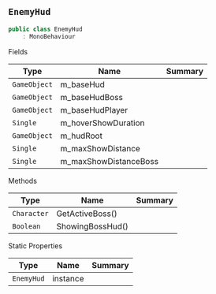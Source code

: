 ## `EnemyHud`

```csharp
public class EnemyHud
    : MonoBehaviour

```

Fields

| Type | Name | Summary | 
| --- | --- | --- | 
| `GameObject` | m_baseHud |  | 
| `GameObject` | m_baseHudBoss |  | 
| `GameObject` | m_baseHudPlayer |  | 
| `Single` | m_hoverShowDuration |  | 
| `GameObject` | m_hudRoot |  | 
| `Single` | m_maxShowDistance |  | 
| `Single` | m_maxShowDistanceBoss |  | 


Methods

| Type | Name | Summary | 
| --- | --- | --- | 
| `Character` | GetActiveBoss() |  | 
| `Boolean` | ShowingBossHud() |  | 


Static Properties

| Type | Name | Summary | 
| --- | --- | --- | 
| `EnemyHud` | instance |  | 


